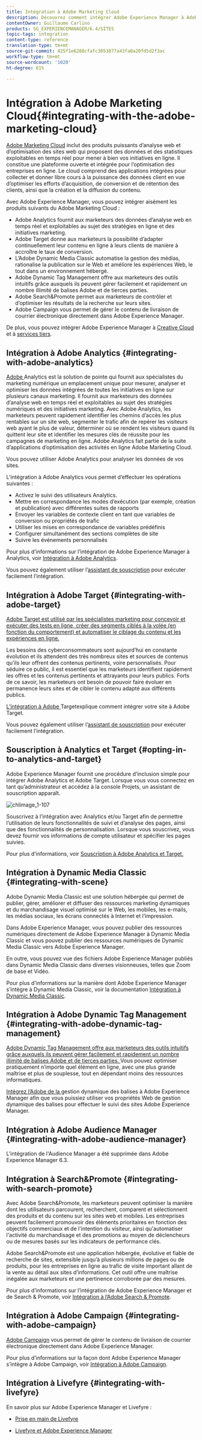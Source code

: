 ```yaml
---
title: Intégration à Adobe Marketing Cloud
description: Découvrez comment intégrer Adobe Experience Manager à Adobe Marketing Cloud.
contentOwner: Guillaume Carlino
products: SG_EXPERIENCEMANAGER/6.4/SITES
topic-tags: integration
content-type: reference
translation-type: tm+mt
source-git-commit: 425f1e6288cfafc3053877a43fa0a20fd5d2f3ac
workflow-type: tm+mt
source-wordcount: '1020'
ht-degree: 61%

---
```



# Intégration à Adobe Marketing Cloud{#integrating-with-the-adobe-marketing-cloud}

[Adobe Marketing Cloud](https://www.adobe.com/solutions/digital-marketing.html) inclut des produits puissants d’analyse web et d’optimisation des sites web qui proposent des données et des statistiques exploitables en temps réel pour mener à bien vos initiatives en ligne. Il constitue une plateforme ouverte et intégrée pour l’optimisation des entreprises en ligne. Le cloud comprend des applications intégrées pour collecter et donner libre cours à la puissance des données client en vue d’optimiser les efforts d’acquisition, de conversion et de rétention des clients, ainsi que la création et la diffusion du contenu.

Avec Adobe Experience Manager, vous pouvez intégrer aisément les produits suivants du Adobe Marketing Cloud :

* Adobe Analytics fournit aux marketeurs des données d’analyse web en temps réel et exploitables au sujet des stratégies en ligne et des initiatives marketing.
* Adobe Target donne aux marketeurs la possibilité d’adapter continuellement leur contenu en ligne à leurs clients de manière à accroître le taux de conversion.
* L’Adobe Dynamic Media Classic automatise la gestion des médias, rationalise la publication sur le Web et améliore les expériences Web, le tout dans un environnement hébergé.
* Adobe Dynamic Tag Management offre aux marketeurs des outils intuitifs grâce auxquels ils peuvent gérer facilement et rapidement un nombre illimité de balises Adobe et de tierces parties.
* Adobe Search&amp;Promote permet aux marketeurs de contrôler et d’optimiser les résultats de la recherche sur leurs sites.
* Adobe Campaign vous permet de gérer le contenu de livraison de courrier électronique directement dans Adobe Experience Manager.

De plus, vous pouvez intégrer Adobe Experience Manager à [Creative Cloud](/help/assets/aem-cc-integration-best-practices.md) et à [services tiers](/help/sites-administering/third-party-services.md).

## Intégration à Adobe Analytics {#integrating-with-adobe-analytics}

[Adobe ](https://www.omniture.com/en/products/analytics/sitecatalyst) Analytics est la solution de pointe qui fournit aux spécialistes du marketing numérique un emplacement unique pour mesurer, analyser et optimiser les données intégrées de toutes les initiatives en ligne sur plusieurs canaux marketing. Il fournit aux marketeurs des données d’analyse web en temps réel et exploitables au sujet des stratégies numériques et des initiatives marketing. Avec Adobe Analytics, les marketeurs peuvent rapidement identifier les chemins d’accès les plus rentables sur un site web, segmenter le trafic afin de repérer les visiteurs web ayant le plus de valeur, déterminer où se rendent les visiteurs quand ils quittent leur site et identifier les mesures clés de réussite pour les campagnes de marketing en ligne. Adobe Analytics fait partie de la suite d’applications d’optimisation des activités en ligne Adobe Marketing Cloud.

Vous pouvez utiliser Adobe Analytics pour analyser les données de vos sites.

L’intégration à Adobe Analytics vous permet d’effectuer les opérations suivantes :

* Activez le suivi des utilisateurs Analytics.
* Mettre en correspondance les modes d’exécution (par exemple, création et publication) avec différentes suites de rapports
* Envoyer les variables de contexte client en tant que variables de conversion ou propriétés de trafic
* Utiliser les mises en correspondance de variables prédéfinis
* Configurer simultanément des sections complètes de site
* Suivre les événements personnalisés

Pour plus d’informations sur l’intégration de Adobe Experience Manager à Analytics, voir [Intégration à Adobe Analytics](/help/sites-administering/adobeanalytics.md).

Vous pouvez également utiliser l’[assistant de souscription](/help/sites-administering/opt-in.md) pour exécuter facilement l’intégration.

## Intégration à Adobe Target {#integrating-with-adobe-target}

[Adobe Target est utilisé par les spécialistes marketing pour concevoir et exécuter des tests en ligne, créer des segments ciblés à la volée (en fonction du comportement) et automatiser le ciblage du contenu et les expériences en ligne.](https://www.omniture.com/en/products/conversion/test-and-target)

Les besoins des cyberconsommateurs sont aujourd’hui en constante évolution et ils attendent des très nombreux sites et sources de contenus qu’ils leur offrent des contenus pertinents, voire personnalisés. Pour séduire ce public, il est essentiel que les marketeurs identifient rapidement les offres et les contenus pertinents et attrayants pour leurs publics. Forts de ce savoir, les marketeurs ont besoin de pouvoir faire évoluer en permanence leurs sites et de cibler le contenu adapté aux différents publics.

[L’intégration à Adobe ](/help/sites-administering/target.md) Targetexplique comment intégrer votre site à Adobe Target.

Vous pouvez également utiliser l’[assistant de souscription](/help/sites-administering/opt-in.md) pour exécuter facilement l’intégration.

## Souscription à Analytics et Target {#opting-in-to-analytics-and-target}

Adobe Experience Manager fournit une procédure d’inclusion simple pour intégrer Adobe Analytics et Adobe Target. Lorsque vous vous connectez en tant qu’administrateur et accédez à la console Projets, un assistant de souscription apparaît.

![chlimage_1-107](assets/chlimage_1-107.png)

Souscrivez à l’intégration avec Analytics et/ou Target afin de permettre l’utilisation de leurs fonctionnalités de suivi et d’analyse des pages, ainsi que des fonctionnalités de personnalisation. Lorsque vous souscrivez, vous devez fournir vos informations de compte utilisateur et spécifier les pages suivies.

Pour plus d’informations, voir [Souscription à Adobe Analytics et Target.](/help/sites-administering/opt-in.md)

## Intégration à Dynamic Media Classic {#integrating-with-scene}

Adobe Dynamic Media Classic est une solution hébergée qui permet de publier, gérer, améliorer et diffuser des ressources marketing dynamiques et du marchandisage visuel optimisé sur le Web, les mobiles, les e-mails, les médias sociaux, les écrans connectés à Internet et l’impression.

Dans Adobe Experience Manager, vous pouvez publier des ressources numériques directement de Adobe Experience Manager à Dynamic Media Classic et vous pouvez publier des ressources numériques de Dynamic Media Classic vers Adobe Experience Manager.

En outre, vous pouvez vue des fichiers Adobe Experience Manager publiés dans Dynamic Media Classic dans diverses visionneuses, telles que Zoom de base et Vidéo.

Pour plus d’informations sur la manière dont Adobe Experience Manager s’intègre à Dynamic Media Classic, voir la documentation [Intégration à Dynamic Media Classic](/help/sites-administering/scene7.md).

## Intégration à Adobe Dynamic Tag Management {#integrating-with-adobe-dynamic-tag-management}

[Adobe Dynamic Tag Management offre aux marketeurs des outils intuitifs grâce auxquels ils peuvent gérer facilement et rapidement un nombre illimité de balises Adobe et de tierces parties. ](https://www.adobe.com/solutions/digital-marketing/dynamic-tag-management.html) Vous pouvez optimiser pratiquement n’importe quel élément en ligne, avec une plus grande maîtrise et plus de souplesse, tout en dépendant moins des ressources informatiques.

[Intégrez l’Adobe de la ](/help/sites-administering/dtm.md) gestion dynamique des balises à Adobe Experience Manager afin que vous puissiez utiliser vos propriétés Web de gestion dynamique des balises pour effectuer le suivi des sites Adobe Experience Manager.

## Intégration à Adobe Audience Manager {#integrating-with-adobe-audience-manager}

L&#39;intégration de l&#39;Audience Manager a été supprimée dans Adobe Experience Manager 6.3.

## Intégration à Search&amp;Promote {#integrating-with-search-promote}

Avec Adobe Search&amp;Promote, les marketeurs peuvent optimiser la manière dont les utilisateurs parcourent, recherchent, comparent et sélectionnent des produits et du contenu sur les sites web et mobiles. Les entreprises peuvent facilement promouvoir des éléments prioritaires en fonction des objectifs commerciaux et de l&#39;intention du visiteur, ainsi qu&#39;automatiser l&#39;activité du marchandisage et des promotions au moyen de déclencheurs ou de mesures basés sur les indicateurs de performance clés.

Adobe Search&amp;Promote est une application hébergée, évolutive et fiable de recherche de sites, extensible jusqu’à plusieurs millions de pages ou de produits, pour les entreprises en ligne au trafic de visite important allant de la vente au détail aux sites d’informations. Cet outil offre une maîtrise inégalée aux marketeurs et une pertinence corroborée par des mesures.

Pour plus d’informations sur l’intégration de Adobe Experience Manager et de Search &amp; Promote, voir [Intégration à l’Adobe Search &amp; Promote](/help/sites-administering/search-and-promote.md).

## Intégration à Adobe Campaign {#integrating-with-adobe-campaign}

[Adobe Campaign](https://www.adobe.com/solutions/campaign-management.html) vous permet de gérer le contenu de livraison de courrier électronique directement dans Adobe Experience Manager.

Pour plus d’informations sur la façon dont Adobe Experience Manager s’intègre à Adobe Campaign, voir [Intégration à Adobe Campaign](/help/sites-administering/campaignstandard.md).

## Intégration à Livefyre {#integrating-with-livefyre}

En savoir plus sur Adobe Experience Manager et Livefyre :

* [Prise en main de Livefyre](https://answers.livefyre.com/developers/getting-started)

* [Livefyre et Adobe Experience Manager](https://answers.livefyre.com/product/livefyre-for-adobe-experience-manager-aem/livefyre-for-adobe-experience-manager/)

